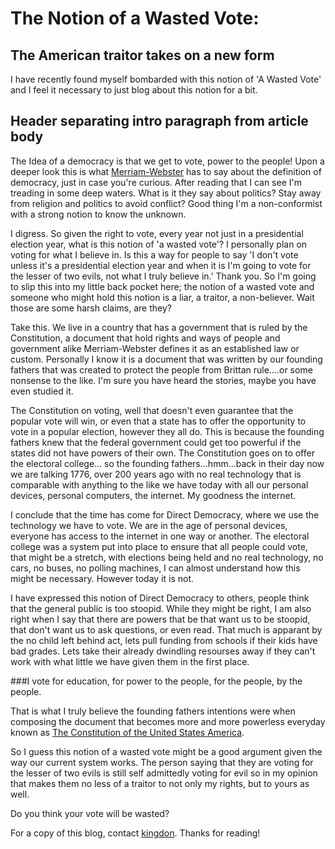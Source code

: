 The Notion of a Wasted Vote: 
=============

The American traitor takes on a new form
-------------

I have recently found myself bombarded with this notion of 'A Wasted Vote' and I feel it necessary to just blog about 
this notion for a bit.

## Header separating intro paragraph from article body

The Idea of a democracy is that we get to vote, power to the people! Upon a deeper look this is what 
[Merriam-Webster](http://www.merriam-webster.com/dictionary/democracy) 
has to say about the definition of democracy, just in case you're curious. After reading that I can see I'm treading in 
some deep waters. What is it they say about politics? Stay away from religion and politics to avoid conflict? Good thing
I'm a non-conformist with a strong notion to know the unknown.

I digress. So given the right to vote, every year not just in a presidential election year, what is this notion of 'a 
wasted vote'?  I personally plan on voting for what I believe in. Is this a way for people to say 'I don't vote unless 
it's a presidential election year and when it is I'm going to vote for the lesser of two evils, not what I truly believe
in.' Thank you. So I'm going to slip this into my little back pocket here; the notion of a wasted vote and someone who 
might hold this notion is a liar, a traitor, a non-believer. Wait those are some harsh claims, are they?

Take this. We live in a country that has a government that is ruled by the Constitution, a document that hold rights and
ways of people and government alike Merriam-Webster defines it as an established law or custom. Personally I know it is 
a document that was written by our founding fathers that was created to protect the people from Brittan rule....or some 
nonsense to the like. I'm sure you have heard the stories, maybe you have even studied it.

The Constitution on voting, well that doesn't even guarantee that the popular vote will win, or even that a state has to
offer the opportunity to vote in a popular election, however they all do. This is because the founding fathers knew that
the federal government could get too powerful if the states did not have powers of their own. The Constitution goes on 
to offer the electoral college... so the founding fathers...hmm...back in their day now we are talking 1776, over 200 
years ago with no real technology that is comparable with anything to the like we have today with all our personal 
devices, personal computers, the internet. My goodness the internet.

I conclude that the time has come for Direct Democracy, where we use the technology we have to vote. We are in the age 
of personal devices, everyone has access to the internet in one way or another. The electoral college was a system put 
into place to ensure that all people could vote, that might be a stretch, with elections being held and no real 
technology, no cars, no buses, no polling machines, I can almost understand how this might be necessary. However today 
it is not.

I have expressed this notion of Direct Democracy to others, people think that the general public is too stoopid. 
While they might be right, I am also right when I say that there are powers that be that want us to be stoopid, that don't 
want us to ask questions, or even read. That much is apparant by the no child left behind act, lets pull funding from 
schools if their kids have bad grades. Lets take their already dwindling resourses away if they can't work with what 
little we have given them in the first place.

###I vote for education, for power to the people, for the people, by the people.



That is what I truly believe the founding fathers intentions were when composing the document that becomes more and more powerless everyday known as 
[The Constitution of the United States America](http://www.archives.gov/exhibits/charters/constitution.html "Title").


So I guess this notion of a wasted vote might be a good argument given the way our current system works. 
The person saying that they are voting for the lesser of two evils is still self admittedly voting for evil so in my 
opinion that makes them no less of a traitor to not only my rights, but to yours as well.

Do you think your vote will be wasted?  





For a copy of this blog, contact [kingdon][].  Thanks for reading!

[kingdon]: mailto:kingdon@tuesdaystudios.com
[bitcoin]: http://bitcoin.org
[20-minutes]: http://beeminder.com/yebyenw/goals/20-minutes
[beeminder]: http://beeminder.com

